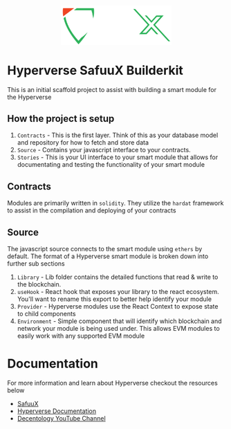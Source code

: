 
<p align="center">
<img src="./.assets/SafuuX-Token-White-BG-a5d22aaf.svg" width="256" alt="SafuuX logo" />
</p>

# Hyperverse SafuuX Builderkit

This is an initial scaffold project to assist with building a smart module for the Hyperverse

## How the project is setup

1. `Contracts` - This is the first layer. Think of this as your database model and repository for how to fetch and store data
2. `Source` - Contains your javascript interface to your contracts. 
3. `Stories` - This is your UI interface to your smart module that allows for documentating and testing the functionality of your smart module


## Contracts
Modules are primarily written in `solidity`. They utilize the `hardat` framework to assist in the compilation and deploying of your contracts

## Source
The javascript source connects to the smart module using `ethers` by default. The format of a Hyperverse smart module is broken down into further sub sections

1. `Library` - Lib folder contains the detailed functions that read & write to the blockchain. 
2. `useHook` - React hook that exposes your library to the react ecosystem. You'll want to rename this export to better help identify your module
3. `Provider` - Hyperverse modules use the React Context to expose state to child components
4. `Environment` - Simple component that will identify which blockchain and network your module is being used under. This allows EVM modules to easily work with any supported EVM module


# Documentation
For more information and learn about Hyperverse checkout the resources below

- [SafuuX](https://www.safuux.com/)
- [Hyperverse Documentation](https://docs.hyperverse.dev/)
- [Decentology YouTube Channel](https://www.youtube.com/c/Decentology)
